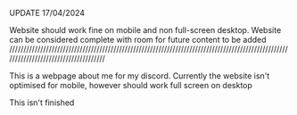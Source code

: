 UPDATE 17/04/2024

Website should work fine on mobile and non full-screen desktop. Website can be considered complete with room for future content to be added
/////////////////////////////////////////////////////////////////////////////////////////////////////////////////////////////////////

This is a webpage about me for my discord. Currently the website isn't optimised for mobile, however should work full screen on desktop

This isn't finished
